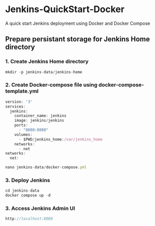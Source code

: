 # Jenkins-QuickStart-Docker
A quick start Jenkins deployment using Docker and Docker Compose

## Prepare persistant storage for Jenkins Home directory

### 1. Create Jenkins Home directory

```javascript
mkdir -p jenkins-data/jenkins-home
```
### 2. Create Docker-compose file using docker-compose-template.yml

```javascript
version: '3'
services:
  jenkins:
    container_name: jenkins
    image: jenkins/jenkins
    ports:
      - "8080:8080"
    volumes:
      - $PWD/jenkins_home:/var/jenkins_home
    networks:
      - net
networks:
  net:
```

```javascript
nano jenkins-data/docker-compose.yml
```

### 3. Deploy Jenkins

```javascript
cd jenkins-data
docker compose up -d
```

### 3. Access Jenkins Admin UI
```javascript
http://localhost:8080
```